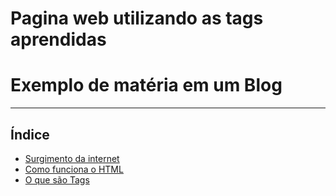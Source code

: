 # Pagina web utilizando as tags aprendidas

<!DOCTYPE html>
<html lang="en">
<head>
    <meta charset="UTF-8">
    <meta http-equiv="X-UA-Compatible" content="IE=edge">
    <meta name="viewport" content="width=device-width, initial-scale=1.0">
  
</head>
<body>
    <h1>Exemplo de matéria em um Blog</h1>
    <hr />
    <h2>Índice</h2>
    <ul>
        <li><a href="#surgimento">Surgimento da internet</a></li>
        <li><a href="#como-funciona">Como funciona o HTML</a></li>
        <li><a href="#tags">O que são Tags</a></li>

 
